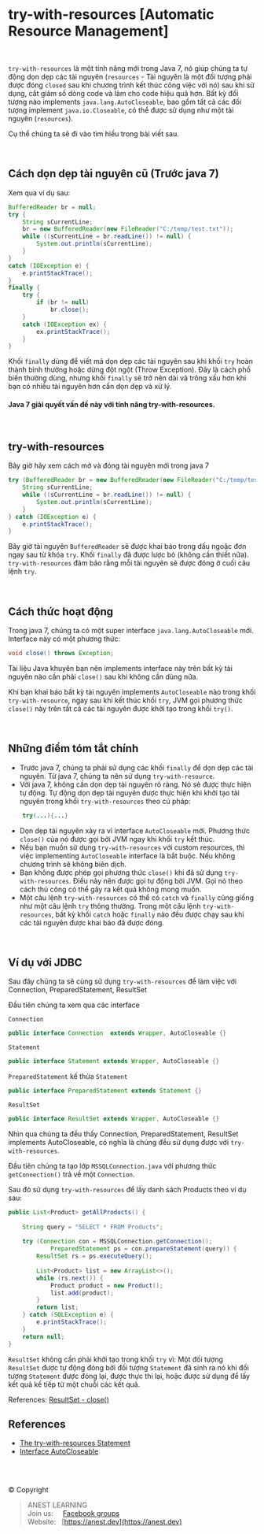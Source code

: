 # try-with-resources [Automatic Resource Management]

<br />

`try-with-resources` là một tính năng mới trong Java 7, nó giúp chúng ta tự động dọn dẹp các tài nguyên (`resources` - Tài nguyên là một đối tượng phải được đóng `closed` sau khi chương trình kết thúc công việc với nó) sau khi sử dụng, cắt giảm số dòng code và làm cho code hiệu quả hơn. Bất kỳ đối tượng nào implements `java.lang.AutoCloseable`, bao gồm tất cả các đối tượng implement `java.io.Closeable`, có thể được sử dụng như một tài nguyên (`resources`).

Cụ thể chúng ta sẽ đi vào tìm hiều trong bài viết sau.

<br />

## Cách dọn dẹp tài nguyên cũ (Trước java 7)

Xem qua ví dụ sau:
```java
BufferedReader br = null;
try {
    String sCurrentLine;
    br = new BufferedReader(new FileReader("C:/temp/test.txt"));
    while ((sCurrentLine = br.readLine()) != null) {
        System.out.println(sCurrentLine);
    }
}
catch (IOException e) {
    e.printStackTrace();
}
finally {
    try {
        if (br != null)
            br.close();
    }
    catch (IOException ex) {
        ex.printStackTrace();
    }
}
```
Khối `finally` dùng để viết mã dọn dẹp các tài nguyên sau khi khối `try` hoàn thành bình thường hoặc dừng đột ngột (Throw Exception). Đây là cách phổ biến thường dùng, nhưng khối `finally` sẽ trở nên dài và trông xấu hơn khi bạn có nhiều tài nguyên hơn cần dọn dẹp và xử lý. 

#### Java 7 giải quyết vấn đề này với tính năng try-with-resources.

<br />

## try-with-resources

Bây giờ hãy xem cách mở và đóng tài nguyên mới trong java 7
```java
try (BufferedReader br = new BufferedReader(new FileReader("C:/temp/test.txt"))) {
    String sCurrentLine;
    while ((sCurrentLine = br.readLine()) != null) {
        System.out.println(sCurrentLine);
    }
} catch (IOException e) {
    e.printStackTrace();
}
```
Bây giờ tài nguyên `BufferedReader` sẽ được khai báo trong dấu ngoặc đơn ngay sau từ khóa `try`. Khối `finally` đã được lược bỏ (không cần thiết nữa). `try-with-resources` đảm bảo rằng mỗi tài nguyên sẽ được đóng ở cuối câu lệnh `try`.

<br />

## Cách thức hoạt động

Trong java 7, chúng ta có một super interface `java.lang.AutoCloseable` mới. Interface  này có một phương thức:
```java
void close() throws Exception;
```
Tài liệu Java khuyên bạn nên implements interface này trên bất kỳ tài nguyên nào cần phải `close()` sau khi không cần dùng nữa.

Khi bạn khai báo bất kỳ tài nguyên implements `AutoCloseable` nào trong khối `try-with-resource`, ngay sau khi kết thúc khối `try`, JVM gọi phương thức `close()` này trên tất cả các tài nguyên được khởi tạo trong khối `try()`.

<br />

## Những điểm tóm tắt chính

* Trước java 7, chúng ta phải sử dụng các khối `finally` để dọn dẹp các tài nguyên. Từ java 7, chúng ta nên sử dụng `try-with-resource`.
* Với java 7, không cần dọn dẹp tài nguyên rõ ràng. Nó sẽ được thực hiện tự động. Tự động dọn dẹp tài nguyên được thực hiện khi khởi tạo tài nguyên trong khối `try-with-resources` theo cú pháp:
```java
    try(...){...}
```
* Dọn dẹp tài nguyên xảy ra vì interface `AutoCloseable` mới. Phương thức `close()` của nó được gọi bởi JVM ngay khi khối `try` kết thúc.
* Nếu bạn muốn sử dụng `try-with-resources` với custom resources, thì việc implementing `AutoCloseable` interface là bắt buộc. Nếu không chương trình sẽ không biên dịch.
* Bạn không được phép gọi phương thức `close()` khi đã sử dụng `try-with-resources`. Điều này nên được gọi tự động bởi JVM. Gọi nó theo cách thủ công có thể gây ra kết quả không mong muốn.
* Một câu lệnh `try-with-resources` có thể có `catch` và `finally` cũng giống như một câu lệnh `try` thông thường. Trong một câu lệnh `try-with-resources`, bất kỳ khối `catch` hoặc `finally` nào đều được chạy sau khi các tài nguyên được khai báo đã được đóng.

<br />

## Ví dụ với JDBC

Sau đây chúng ta sẽ cùng sử dụng `try-with-resources` để làm việc với Connection, PreparedStatement, ResultSet

Đầu tiên chúng ta xem qua các interface

`Connection`
```java
public interface Connection  extends Wrapper, AutoCloseable {}
```

`Statement`
```java
public interface Statement extends Wrapper, AutoCloseable {}
```

`PreparedStatement` kế thừa `Statement`
```java
public interface PreparedStatement extends Statement {}
```

`ResultSet`
```java
public interface ResultSet extends Wrapper, AutoCloseable {}
```

Nhìn qua chúng ta đều thấy Connection, PreparedStatement, ResultSet implements AutoCloseable, có nghĩa là chúng đều sử dụng được với `try-with-resources`.

Đầu tiên chúng ta tạo lớp `MSSQLConnection.java` với phương thức `getConnection()` trả về một `Connection`.

Sau đó sử dụng `try-with-resources` để lấy danh sách Products theo ví dụ sau:
```java
public List<Product> getAllProducts() {
 
    String query = "SELECT * FROM Products";
    
    try (Connection con = MSSQLConnection.getConnection();
            PreparedStatement ps = con.prepareStatement(query)) {
        ResultSet rs = ps.executeQuery();
        
        List<Product> list = new ArrayList<>();
        while (rs.next()) {
            Product product = new Product();
            list.add(product);
        }
        return list;     
    } catch (SQLException e) {
        e.printStackTrace();
    }
    return null;
}
```
`ResultSet` không cần phải khởi tạo trong khối `try` vì: Một đối tượng `ResultSet` được tự động đóng bởi đối tượng `Statement` đã sinh ra nó khi đối tượng `Statement` được đóng lại, được thực thi lại, hoặc được sử dụng để lấy kết quả kế tiếp từ một chuỗi các kết quả.

References: [ResultSet - close()](https://docs.oracle.com/javase/7/docs/api/java/sql/ResultSet.html#close%28%29)

## References
* [The try-with-resources Statement](https://docs.oracle.com/javase/tutorial/essential/exceptions/tryResourceClose.html)
* [Interface AutoCloseable](https://docs.oracle.com/javase/7/docs/api/java/lang/AutoCloseable.html)

<br />

##  

© Copyright
> ANEST LEARNING  
> Join us: &nbsp;&nbsp;&nbsp; [Facebook groups](https://www.facebook.com/groups/anest.learning/)  
> Website: &nbsp; [https://anest.dev](https://anest.dev)  
